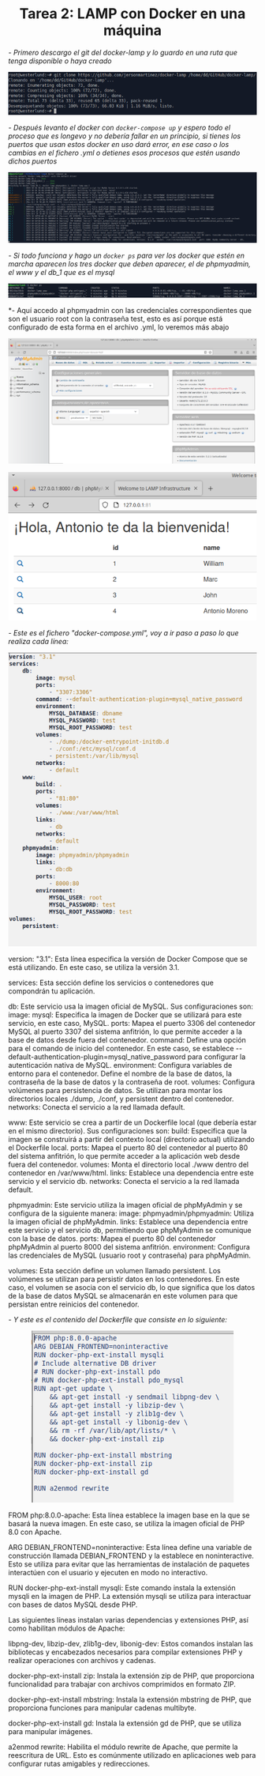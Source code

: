 # <center>Tarea 2: LAMP con Docker en una máquina</center>

*- Primero descargo el git del docker-lamp y lo guardo en una ruta que tenga disponible o haya creado*

<p align="center"> <img src="./cap1.png"></p>

*- Después levanto el docker con `docker-compose up` y espero todo el proceso que es longevo y no debería fallar en un principio, si tienes los puertos que usan estos docker en uso dará error, en ese caso o los cambias en el fichero .yml o detienes esos procesos que estén usando dichos puertos*

<p align="center"> <img src="./cap2.png"></p>

*- Si todo funciona y hago un `docker ps` para ver los docker que estén en marcha aparecen los tres docker que deben aparecer, el de phpmyadmin, el www y el db_1 que es el mysql*

<p align="center"> <img src="./cap3.png"></p>

*- Aquí accedo al phpmyadmin con las credenciales correspondientes que son el usuario root con la contraseña test, esto es así porque está configurado de esta forma en el archivo .yml, lo veremos más abajo

<p align="center"> <img src="./cap4.png"></p>
<p align="center"> <img src="./cap5.png"></p>

*- Este es el fichero "docker-compose.yml", voy a ir paso a paso lo que realiza cada línea:*


<p align="center"> <img src="./cap6.png"></p>

version: "3.1": Esta línea especifica la versión de Docker Compose que se está utilizando. En este caso, se utiliza la versión 3.1.

services: Esta sección define los servicios o contenedores que compondrán tu aplicación.

db: Este servicio usa la imagen oficial de MySQL. Sus configuraciones son:
image: mysql: Especifica la imagen de Docker que se utilizará para este servicio, en este caso, MySQL.
ports: Mapea el puerto 3306 del contenedor MySQL al puerto 3307 del sistema anfitrión, lo que permite acceder a la base de datos desde fuera del contenedor.
command: Define una opción para el comando de inicio del contenedor. En este caso, se establece --default-authentication-plugin=mysql_native_password para configurar la autenticación nativa de MySQL.
environment: Configura variables de entorno para el contenedor. Define el nombre de la base de datos, la contraseña de la base de datos y la contraseña de root.
volumes: Configura volúmenes para persistencia de datos. Se utilizan para montar los directorios locales ./dump, ./conf, y persistent dentro del contenedor.
networks: Conecta el servicio a la red llamada default.

www: Este servicio se crea a partir de un Dockerfile local (que debería estar en el mismo directorio). Sus configuraciones son: 
build: Especifica que la imagen se construirá a partir del contexto local (directorio actual) utilizando el Dockerfile local.
ports: Mapea el puerto 80 del contenedor al puerto 80 del sistema anfitrión, lo que permite acceder a la aplicación web desde fuera del contenedor.
volumes: Monta el directorio local ./www dentro del contenedor en /var/www/html.
links: Establece una dependencia entre este servicio y el servicio db.
networks: Conecta el servicio a la red llamada default.

phpmyadmin: Este servicio utiliza la imagen oficial de phpMyAdmin y se configura de la siguiente manera:
image: phpmyadmin/phpmyadmin: Utiliza la imagen oficial de phpMyAdmin.
links: Establece una dependencia entre este servicio y el servicio db, permitiendo que phpMyAdmin se comunique con la base de datos.
ports: Mapea el puerto 80 del contenedor phpMyAdmin al puerto 8000 del sistema anfitrión.
environment: Configura las credenciales de MySQL (usuario root y contraseña) para phpMyAdmin.

volumes: Esta sección define un volumen llamado persistent. Los volúmenes se utilizan para persistir datos en los contenedores. En este caso, el volumen se asocia con el servicio db, lo que significa que los datos de la base de datos MySQL se almacenarán en este volumen para que persistan entre reinicios del contenedor.

*- Y este es el contenido del Dockerfile que consiste en lo siguiente:*

<p align="center"> <img src="./cap7.png"></p>


FROM php:8.0.0-apache: Esta línea establece la imagen base en la que se basará la nueva imagen. En este caso, se utiliza la imagen oficial de PHP 8.0 con Apache.

ARG DEBIAN_FRONTEND=noninteractive: Esta línea define una variable de construcción llamada DEBIAN_FRONTEND y la establece en noninteractive. Esto se utiliza para evitar que las herramientas de instalación de paquetes interactúen con el usuario y ejecuten en modo no interactivo.

RUN docker-php-ext-install mysqli: Este comando instala la extensión mysqli en la imagen de PHP. La extensión mysqli se utiliza para interactuar con bases de datos MySQL desde PHP.

Las siguientes líneas instalan varias dependencias y extensiones PHP, así como habilitan módulos de Apache:

libpng-dev, libzip-dev, zlib1g-dev, libonig-dev: Estos comandos instalan las bibliotecas y encabezados necesarios para compilar extensiones PHP y realizar operaciones con archivos y cadenas.

docker-php-ext-install zip: Instala la extensión zip de PHP, que proporciona funcionalidad para trabajar con archivos comprimidos en formato ZIP.

docker-php-ext-install mbstring: Instala la extensión mbstring de PHP, que proporciona funciones para manipular cadenas multibyte.

docker-php-ext-install gd: Instala la extensión gd de PHP, que se utiliza para manipular imágenes.

a2enmod rewrite: Habilita el módulo rewrite de Apache, que permite la reescritura de URL. Esto es comúnmente utilizado en aplicaciones web para configurar rutas amigables y redirecciones.

